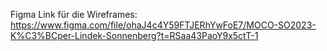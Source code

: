 Figma Link für die Wireframes: https://www.figma.com/file/ohaJ4c4Y59FTJERhYwFoE7/MOCO-SO2023-K%C3%BCper-Lindek-Sonnenberg?t=RSaa43PaoY9x5ctT-1
